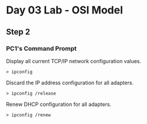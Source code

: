# Day 03 Lab - OSI Model

## Step 2

### PC1's Command Prompt

Display all current TCP/IP network configuration values.

```
> ipconfig
```

Discard the IP address configuration for all adapters.

```
> ipconfig /release
```

Renew DHCP configuration for all adapters.

```
> ipconfig /renew
```
